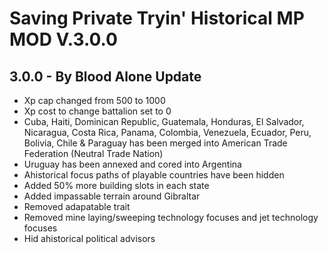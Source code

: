 # Saving Private Tryin' Historical MP MOD V.3.0.0

## 3.0.0 - By Blood Alone Update

- Xp cap changed from 500 to 1000
- Xp cost to change battalion set to 0
- Cuba, Haiti, Dominican Republic, Guatemala, Honduras, El Salvador, Nicaragua, Costa Rica, Panama, Colombia, Venezuela, Ecuador, Peru, Bolivia, Chile & Paraguay has been merged into American Trade Federation (Neutral Trade Nation)
- Uruguay has been annexed and cored into Argentina
- Ahistorical focus paths of playable countries have been hidden
- Added 50% more building slots in each state
- Added impassable terrain around Gibraltar
- Removed adapatable trait
- Removed mine laying/sweeping technology focuses and jet technology focuses
- Hid ahistorical political advisors
